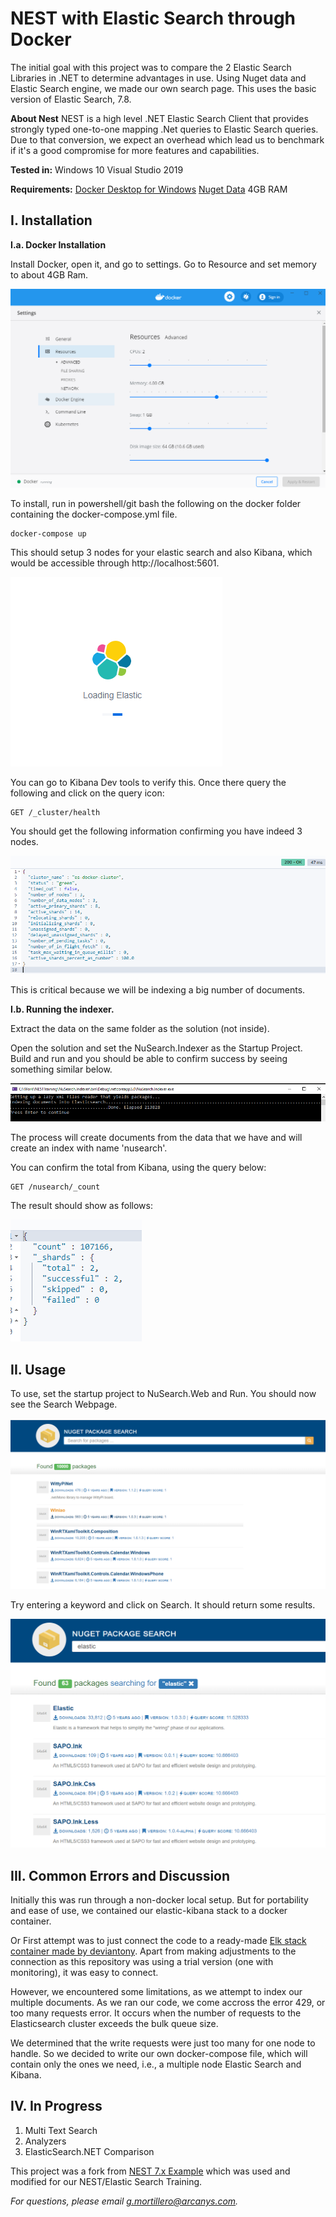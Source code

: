# **NEST with Elastic Search through Docker**

The initial goal with this project was to compare the 2 Elastic Search Libraries in .NET to determine advantages in use. Using Nuget data and Elastic Search engine, we made our own search page. This uses the basic version of Elastic Search, 7.8.

**About Nest**
NEST is a high level .NET Elastic Search Client that provides strongly typed one-to-one mapping .Net queries to Elastic Search queries. Due to that conversion, we expect an overhead which lead us to benchmark if it's a good compromise for more features and capabilities.

**Tested in:**
Windows 10
Visual Studio 2019

**Requirements:**
[Docker Desktop for Windows](https://docs.docker.com/get-docker/)
[Nuget Data](https://nusearch.blob.core.windows.net/dump/nuget-data-jul-2017.zip)
4GB RAM

## I. Installation

**I.a. Docker Installation**

Install Docker, open it, and go to settings. Go to Resource and set memory to about 4GB Ram.

![image: set-ram-to-4gb.png](Images/set-ram-to-4gb.png)

To install, run in powershell/git bash the following on the docker folder containing the docker-compose.yml file.

    docker-compose up

This should setup 3 nodes for your elastic search and also Kibana, which would be accessible through http://localhost:5601.

![image: kibana-loading.png](Images/kibana-loading.png)

You can go to Kibana Dev tools to verify this. Once there query the following and click on the query icon:

    GET /_cluster/health

You should get the following information confirming you have indeed 3 nodes. 

![image: cluster-health.png](Images/cluster-health.png)

This is critical because we will be indexing a big number of documents.




**I.b. Running the indexer.**

Extract the data on the same folder as the solution (not inside).

Open the solution and set the NuSearch.Indexer as the Startup Project. Build and run and you should be able to confirm success by seeing something similar below.

![image: import-success.png](Images/import-success.png)

The process will create documents from the data that we have and will create an index with name 'nusearch'.

You can confirm the total from Kibana, using the query below:

    GET /nusearch/_count

The result should show as follows:

![image: total-count.png](Images/total-count.png)

## II. Usage
To use, set the startup project to NuSearch.Web and Run. You should now see the Search Webpage.

![image: search-page.png](Images/search-page.png)

Try entering a keyword and click on Search. It should return some results.

![image: results-with-query-score.png](Images/results-with-query-score.png)

## III. Common Errors and Discussion

Initially this was run through a non-docker local setup. But for portability and ease of use, we contained our elastic-kibana stack to a docker container.

Or First attempt was to just connect the code to a ready-made [Elk stack container made by deviantony](https://github.com/deviantony/docker-elk). Apart from making adjustments to the connection as this repository was using a trial version (one with monitoring), it was easy to connect. 

However, we encountered some limitations, as we attempt to index our multiple documents. As we ran our code, we come accross the error 429, or too many requests error. It occurs when the number of requests to the Elasticsearch cluster exceeds the bulk queue size.

We determined that the write requests were just too many for one node to handle. So we decided to write our own docker-compose file, which will contain only the ones we need, i.e., a multiple node Elastic Search and Kibana.

## IV. In Progress

 1. Multi Text Search 
 2. Analyzers
 3. ElasticSearch.NET Comparison

This project was a fork from [NEST 7.x Example](https://github.com/elastic/elasticsearch-net-example/tree/7.x) which was used and modified for our NEST/Elastic Search Training.

*For questions, please email g.mortillero@arcanys.com.*
